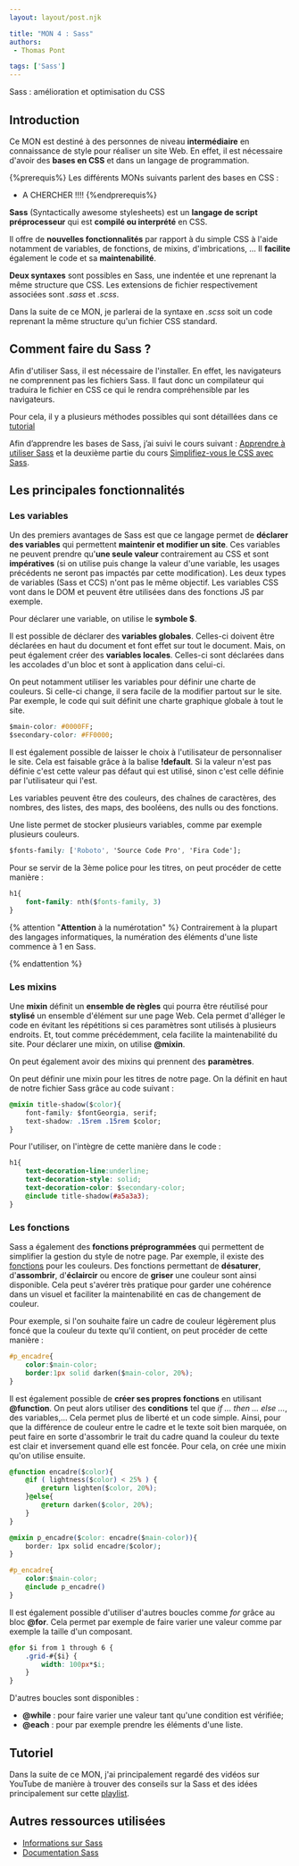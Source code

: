 ```yaml
---
layout: layout/post.njk

title: "MON 4 : Sass"
authors:
 - Thomas Pont

tags: ['Sass']
---
```


<!-- Début Résumé -->

Sass : amélioration et optimisation du CSS
<!-- Début Résumé -->

## Introduction

Ce MON est destiné à des personnes de niveau **intermédiaire** en connaissance de style pour réaliser un site Web. En effet, il est nécessaire d'avoir des **bases en CSS** et dans un langage de programmation.

{%prerequis%}
Les différents MONs suivants parlent des bases en CSS :
- A CHERCHER !!!!
{%endprerequis%}

**Sass** (Syntactically awesome stylesheets) est un **langage de script préprocesseur** qui est **compilé ou interprété** en CSS.

Il offre de **nouvelles fonctionnalités** par rapport à du simple CSS à l'aide notamment de variables, de fonctions, de mixins, d'imbrications, ... Il **facilite** également le code et sa **maintenabilité**.

**Deux syntaxes** sont possibles en Sass, une indentée et une reprenant la même structure que CSS. Les extensions de fichier respectivement associées sont *.sass* et *.scss*.

Dans la suite de ce MON, je parlerai de la syntaxe en *.scss* soit un code reprenant la même structure qu'un fichier CSS standard.

## Comment faire du Sass ?

Afin d'utiliser Sass, il est nécessaire de l'installer. En effet, les navigateurs ne comprennent pas les fichiers Sass. Il faut donc un compilateur qui traduira le fichier en CSS ce qui le rendra compréhensible par les navigateurs.

Pour cela, il y a plusieurs méthodes possibles qui sont détaillées dans ce [tutorial](https://openclassrooms.com/fr/courses/6106181-simplifiez-vous-le-css-avec-sass/6599386-installez-sass-sur-votre-machine#:~:text=Installation%20de%20Sass%20avec%20VsCode&text=Cette%20extension%20s'appelle%20Live,onglet%20%E2%80%9Cextension%E2%80%9D%20de%20VsCode.&text=Puis%20recherchez%20l'extension%20Live%20Sass%20Compiler%20et%20installez%2Dl%C3%A0.&text=Vous%20pourrez%20maintenant%20lancer%20facilement%20la%20compilation%20de%20fichiers%20Sass.)

Afin d’apprendre les bases de Sass, j’ai suivi le cours suivant : [Apprendre à utiliser Sass](https://www.pierre-giraud.com/sass-apprendre-cours-complet/) et la deuxième partie du cours [Simplifiez-vous le CSS avec Sass](https://openclassrooms.com/fr/courses/6106181-simplifiez-vous-le-css-avec-sass).

## Les principales fonctionnalités

### Les variables

Un des premiers avantages de Sass est que ce langage permet de **déclarer des variables** qui permettent **maintenir et modifier un site**. Ces variables ne peuvent prendre qu'**une seule valeur** contrairement au CSS et sont **impératives** (si on utilise puis change la valeur d'une variable, les usages précédents ne seront pas impactés par cette modification). Les deux types de variables (Sass et CCS) n'ont pas le même objectif. Les variables CSS vont dans le DOM et peuvent être utilisées dans des fonctions JS par exemple.

Pour déclarer une variable, on utilise le **symbole $**.

Il est possible de déclarer des **variables globales**. Celles-ci doivent être déclarées en haut du document et font effet sur tout le document. Mais, on peut également créer des **variables locales**. Celles-ci sont déclarées dans les accolades d'un bloc et sont à application dans celui-ci.

On peut notamment utiliser les variables pour définir une charte de couleurs. Si celle-ci change, il sera facile de la modifier partout sur le site. Par exemple, le code qui suit définit une charte graphique globale à tout le site.

```css
$main-color: #0000FF;
$secondary-color: #FF0000;
```

Il est également possible de laisser le choix à l'utilisateur de personnaliser le site. Cela est faisable grâce à la balise **!default**. Si la valeur n'est pas définie c'est cette valeur pas défaut qui est utilisé, sinon c'est celle définie par l'utilisateur qui l'est.

Les variables peuvent être des couleurs, des chaînes de caractères, des nombres, des listes, des maps, des booléens, des nulls ou des fonctions.

Une liste permet de stocker plusieurs variables, comme par exemple plusieurs couleurs.

```css
$fonts-family: ['Roboto', 'Source Code Pro', 'Fira Code'];
```

Pour se servir de la 3ème police pour les titres, on peut procéder de cette manière :

```css
h1{
    font-family: nth($fonts-family, 3)
}
```

{% attention "**Attention** à la numérotation" %}
Contrairement à la plupart des langages informatiques, la numération des éléments d'une liste commence à 1 en Sass.

{% endattention %}

### Les mixins

Une **mixin** définit un **ensemble de règles** qui pourra être réutilisé pour **stylisé** un ensemble d'élément sur une page Web. Cela permet d'alléger le code en évitant les répétitions si ces paramètres sont utilisés à plusieurs endroits. Et, tout comme précédemment, cela facilite la maintenabilité du site. Pour déclarer une mixin, on utilise **@mixin**.

On peut également avoir des mixins qui prennent des **paramètres**.

On peut définir une mixin pour les titres de notre page. On la définit en haut de notre fichier Sass grâce au code suivant :

```css
@mixin title-shadow($color){
    font-family: $fontGeorgia, serif;
    text-shadow: .15rem .15rem $color;
}
```

Pour l'utiliser, on l'intègre de cette manière dans le code :

```css
h1{
    text-decoration-line:underline;
    text-decoration-style: solid;
    text-decoration-color: $secondary-color;
    @include title-shadow(#a5a3a3);
}
```

### Les fonctions

Sass a également des **fonctions préprogrammées** qui permettent de simplifier la gestion du style de notre page. Par exemple, il existe des [fonctions](https://sass-lang.com/documentation/modules/color) pour les couleurs. Des fonctions permettant de **désaturer**, d'**assombrir**, d'**éclaircir** ou encore de **griser** une couleur sont ainsi disponible. Cela peut s'avérer très pratique pour garder une cohérence dans un visuel et faciliter la maintenabilité en cas de changement de couleur.

Pour exemple, si l'on souhaite faire un cadre de couleur légèrement plus foncé que la couleur du texte qu'il contient, on peut procéder de cette manière :

```css
#p_encadre{
    color:$main-color;
    border:1px solid darken($main-color, 20%);
}
```

Il est également possible de **créer ses propres fonctions** en utilisant **@function**. On peut alors utiliser des **conditions** tel que *if ... then ... else ...*, des variables,... Cela permet plus de liberté et un code simple. Ainsi, pour que la différence de couleur entre le cadre et le texte soit bien marquée, on peut faire en sorte d'assombrir le trait du cadre quand la couleur du texte est clair et inversement quand elle est foncée. Pour cela, on crée une mixin qu'on utilise ensuite.

```css
@function encadre($color){
    @if ( lightness($color) < 25% ) {
        @return lighten($color, 20%);
    }@else{
        @return darken($color, 20%);
    }
}

@mixin p_encadre($color: encadre($main-color)){
    border: 1px solid encadre($color);
}

#p_encadre{
    color:$main-color;
    @include p_encadre()
}
```

Il est également possible d'utiliser d'autres boucles comme *for* grâce au bloc **@for**. Cela permet par exemple de faire varier une valeur comme par exemple la taille d'un composant.

```css
@for $i from 1 through 6 {
    .grid-#{$i} {
        width: 100px*$i;
    }
}
```

D'autres boucles sont disponibles :

- **@while** : pour faire varier une valeur tant qu'une condition est vérifiée;
- **@each** : pour par exemple prendre les éléments d'une liste.

## Tutoriel

Dans la suite de ce MON, j'ai principalement regardé des vidéos sur YouTube de manière à trouver des conseils sur la Sass et des idées principalement sur cette [playlist](https://www.youtube.com/playlist?list=PL4-IK0AVhVjMYRhK9vRPatSlb-9r0aKgh).

## Autres ressources utilisées

- [Informations sur Sass](https://fr.wikipedia.org/wiki/Sass_(langage))
- [Documentation Sass](https://sass-lang.com/documentation/)
